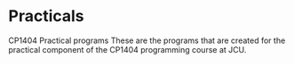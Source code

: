# Practicals
CP1404 Practical programs
These are the programs that are created for the practical component of the CP1404 programming course at JCU.
